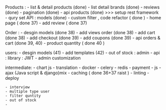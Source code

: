 Products :
    - list & detail products (done)
    - list detail brands (done)
    - reviews (done)
    - pagination (done)
    - api products (done) >>> setup rest framework
    - qury set API : models (done)
    - custom filter , code refactor ( done )
    - home page ( done 37)
    - add review ( done 37)

Order :
    - desgin models  (done 38)
    - add views order (done 38)
    - add cart    (done 38)
    - add checkout  (done 39)
    - add coupons (done 39)
    - api orders & cart  (done 39, 40)
    - product quantity ( done 40 )

users:
    - desgin models (41)
    - add templates (42)
    - out of stock : admin
    - api : library : JWT
    - admin customization

intermediate:
    - chart js
    - translation
    - docker
    - celery
    - redis
    - payment
    - js
    - ajax (Java script & django)mix
    - caching ( done 36+37 raist )
    - linting
    - deploy

    - interview
    - multiple type user
    - filter quntity 
    - out of stock
    - 